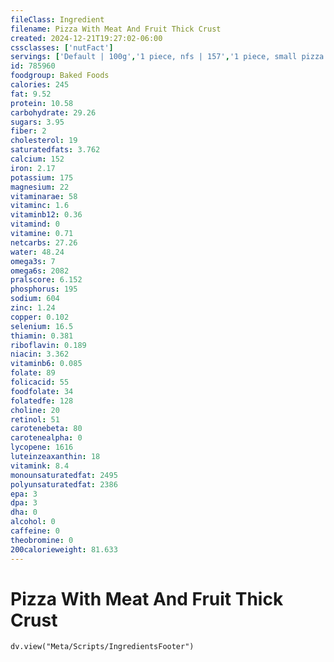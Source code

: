 ```yaml
---
fileClass: Ingredient
filename: Pizza With Meat And Fruit Thick Crust
created: 2024-12-21T19:27:02-06:00
cssclasses: ['nutFact']
servings: ['Default | 100g','1 piece, nfs | 157','1 piece, small pizza | 118','1 piece, medium pizza | 127','1 piece, large pizza | 157','1 piece, extra-large pizza | 181','1 personal size pizza (5-7" diameter) | 220','1 small pizza (8-10" diameter) | 706','1 medium pizza (11-12" diameter) | 1013','1 large pizza (13-15" diameter) | 1264']
id: 785960
foodgroup: Baked Foods
calories: 245
fat: 9.52
protein: 10.58
carbohydrate: 29.26
sugars: 3.95
fiber: 2
cholesterol: 19
saturatedfats: 3.762
calcium: 152
iron: 2.17
potassium: 175
magnesium: 22
vitaminarae: 58
vitaminc: 1.6
vitaminb12: 0.36
vitamind: 0
vitamine: 0.71
netcarbs: 27.26
water: 48.24
omega3s: 7
omega6s: 2082
pralscore: 6.152
phosphorus: 195
sodium: 604
zinc: 1.24
copper: 0.102
selenium: 16.5
thiamin: 0.381
riboflavin: 0.189
niacin: 3.362
vitaminb6: 0.085
folate: 89
folicacid: 55
foodfolate: 34
folatedfe: 128
choline: 20
retinol: 51
carotenebeta: 80
carotenealpha: 0
lycopene: 1616
luteinzeaxanthin: 18
vitamink: 8.4
monounsaturatedfat: 2495
polyunsaturatedfat: 2386
epa: 3
dpa: 3
dha: 0
alcohol: 0
caffeine: 0
theobromine: 0
200calorieweight: 81.633
---
```


# Pizza With Meat And Fruit Thick Crust

```dataviewjs
dv.view("Meta/Scripts/IngredientsFooter")
```